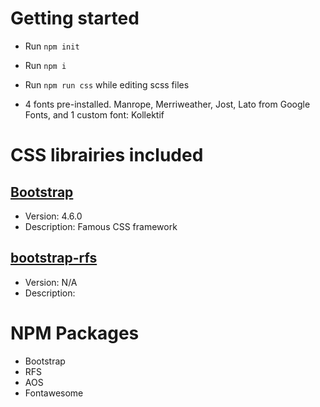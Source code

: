# Getting started

- Run `npm init`
- Run `npm i`
- Run `npm run css` while editing scss files

- 4 fonts pre-installed. Manrope, Merriweather, Jost, Lato from Google Fonts, and 1 custom font: Kollektif

# CSS librairies included

## [Bootstrap](https://getbootstrap.com/)

- Version: 4.6.0
- Description: Famous CSS framework

## [bootstrap-rfs](https://github.com/coliff/bootstrap-rfs)

- Version: N/A
- Description:

# NPM Packages

- Bootstrap
- RFS
- AOS
- Fontawesome
